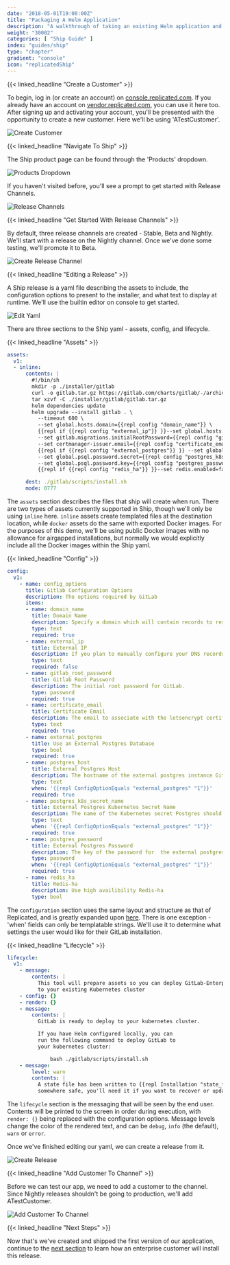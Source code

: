 ```yaml
---
date: "2018-05-01T19:00:00Z"
title: "Packaging A Helm Application"
description: "A walkthrough of taking an existing Helm application and adding it to Replicated Ship"
weight: "30002"
categories: [ "Ship Guide" ]
index: "guides/ship"
type: "chapter"
gradient: "console"
icon: "replicatedShip"
---
```


{{< linked_headline "Create a Customer" >}}

To begin, log in (or create an account) on [console.replicated.com](https://console.replicated.com). If you already have an account on [vendor.replicated.com](https://vendor.replicated.com), you can use it here too. After signing up and activating your account, you'll be presented with the opportunity to create a new customer. Here we'll be using 'ATestCustomer'.

![Create Customer](/images/guides/ship/created-customer.png)

{{< linked_headline "Navigate To Ship" >}}

The Ship product page can be found through the 'Products' dropdown.

![Products Dropdown](/images/guides/ship/products-dropdown.png)

If you haven't visited before, you'll see a prompt to get started with Release Channels.

![Release Channels](/images/guides/ship/release-channels.png)

{{< linked_headline "Get Started With Release Channels" >}}

By default, three release channels are created - Stable, Beta and Nightly. We'll start with a release on the Nightly channel. Once we've done some testing, we'll promote it to Beta.

![Create Release Channel](/images/guides/ship/stable-beta-nightly.png)

{{< linked_headline "Editing a Release" >}}

A Ship release is a yaml file describing the assets to include, the configuration options to present to the installer, and what text to display at runtime. We'll use the builtin editor on console to get started.

![Edit Yaml](/images/guides/ship/edit-release.png)

There are three sections to the Ship yaml - assets, config, and lifecycle.

{{< linked_headline "Assets" >}}

```yaml
assets:
  v1:
  - inline:
      contents: |
        #!/bin/sh
        mkdir -p ./installer/gitlab
        curl -o gitlab.tar.gz https://gitlab.com/charts/gitlab/-/archive/e57c8ccbde6c2c6ef0f3eea6cb23411ae4cafc56/gitlab-e57c8ccbde6c2c6ef0f3eea6cb23411ae4cafc56.tar.gz
        tar xzvf -C ./installer/gitlab/gitlab.tar.gz
        helm dependencies update
        helm upgrade --install gitlab . \
          --timeout 600 \
          --set global.hosts.domain={{repl config "domain_name"}} \
          {{repl if {{repl config "external_ip"}} }}--set global.hosts.externalIP={{repl config "external_ip"}}{{end}} \
          --set gitlab.migrations.initialRootPassword={{repl config "gitlab_root_password"}} \
          --set certmanager-issuer.email={{repl config "certificate_email"}} \
          {{repl if {{repl config "external_postgres"}} }} --set global.psql.host={{repl config "postgres_host"}} \
          --set global.psql.password.secret={{repl config "postgres_k8s_secret_name"}} \
          --set global.psql.password.key={{repl config "postgres_password"}} {{repl end}} \
          {{repl if {{repl config "redis_ha"}} }}--set redis.enabled=false --set redis-ha.enabled=true{{repl end}}

      dest: ./gitlab/scripts/install.sh
      mode: 0777
```

  The `assets` section describes the files that ship will create when run. There are two types of assets currently supported in Ship, though we'll only be using `inline` here. `inline` assets create templated files at the destination location, while `docker` assets do the same with exported Docker images. For the purposes of this demo, we'll be using public Docker images with no allowance for airgapped installations, but normally we would explicitly include all the Docker images within the Ship yaml.

{{< linked_headline "Config" >}}

```yaml
config:
  v1:
    - name: config_options
      title: Gitlab Configuration Options
      description: The options required by GitLab
      items:
      - name: domain_name
        title: Domain Name
        description: Specify a domain which will contain records to resolve gitlab, registry, and minio to the appropriate IP for your chart
        type: text
        required: true
      - name: external_ip
        title: External IP
        description: If you plan to manually configure your DNS records they should all point to a static IP. For example if you choose example.local and you have a static IP of 10.10.10.10, then gitlab.example.local, registry.example.local and minio.example.local should all resolve to 10.10.10.10.
        type: text
        required: false
      - name: gitlab_root_password
        title: Gitlab Root Password
        description: The initial root password for GitLab.
        type: password
        required: true
      - name: certificate_email
        title: Certificate Email
        description: The email to associate with the letsencrypt certificates generated by cert-manager.
        type: text
        required: true
      - name: external_postgres
        title: Use an External Postgres Database
        type: bool
        required: true
      - name: postgres_host
        title: External Postgres Host
        description: The hostname of the external postgres instance GitLab should use
        type: text
        when: '{{repl ConfigOptionEquals "external_postgres" "1"}}'
        required: true
      - name: postgres_k8s_secret_name
        title: External Postgres Kubernetes Secret Name
        description: The name of the Kubernetes secret Postgres should use
        type: text
        when: '{{repl ConfigOptionEquals "external_postgres" "1"}}'
        required: true
      - name: postgres_password
        title: External Postgres Password
        description: The key of the password for  the external postgres instance GitLab should use
        type: password
        when: '{{repl ConfigOptionEquals "external_postgres" "1"}}'
        required: true
      - name: redis_ha
        title: Redis-ha
        description: Use high availibility Redis-ha
        type: bool
```

  The `configuration` section uses the same layout and structure as that of Replicated, and is greatly expanded upon [here](https://help.replicated.com/docs/config-screen/config-yaml/). There is one exception - 'when' fields can only be templatable strings. We'll use it to determine what settings the user would like for their GitLab installation.

{{< linked_headline "Lifecycle" >}}

```yaml
lifecycle:
  v1:
    - message:
        contents: |
          This tool will prepare assets so you can deploy GitLab-Enterpise
          to your existing Kubernetes cluster
    - config: {}
    - render: {}
    - message:
        contents: |
          GitLab is ready to deploy to your kubernetes cluster.

          If you have Helm configured locally, you can
          run the following command to deploy GitLab to
          your kubernetes cluster:

              bash ./gitlab/scripts/install.sh
    - message:
        level: warn
        contents: |
          A state file has been written to {{repl Installation "state_file_path" }} -- please store it
          somewhere safe, you'll need it if you want to recover or update this installation of GitLab.
```

  The `lifecycle` section is the messaging that will be seen by the end user. Contents will be printed to the screen in order during execution, with `render: {}` being replaced with the configuration options. Message levels change the color of the rendered text, and can be `debug`, `info` (the default), `warn` or `error`.

Once we've finished editing our yaml, we can create a release from it.

![Create Release](/images/guides/ship/create-release.png)

{{< linked_headline "Add Customer To Channel" >}}

Before we can test our app, we need to add a customer to the channel. Since Nightly releases shouldn't be going to production, we'll add ATestCustomer.

![Add Customer To Channel](/images/guides/ship/channel-details-withcust.png)

{{< linked_headline "Next Steps" >}}

Now that's we've created and shipped the first version of our application, continue to the [next section](../installing) to learn how an enterprise customer will install this release.
